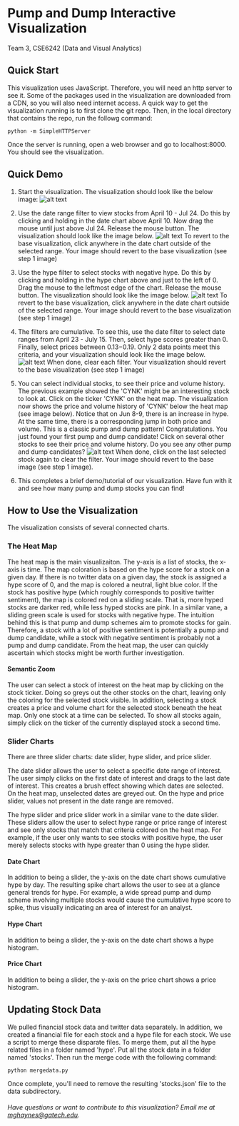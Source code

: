 # Pump and Dump Interactive Visualization
Team 3, CSE6242 (Data and Visual Analytics)

## Quick Start
This visualization uses JavaScript. Therefore, you will need an http server to see it. Some of the packages used in the visualization are downloaded from a CDN, so you will also need internet access. A quick way to get the visualization running is to first clone the git repo. Then, in the local directory that contains the repo, run the followg command:
```
python -m SimpleHTTPServer
```

Once the server is running, open a web browser and go to localhost:8000. You should see the visualization.

## Quick Demo
1. Start the visualization. The visualization should look like the below image:
![alt text][pump_dump_vis]

2. Use the date range filter to view stocks from April 10 - Jul 24. Do this by clicking and holding in the date chart above April 10. Now drag the mouse until just above Jul 24. Release the mouse button. The visualization should look like the image below. ![alt text][date_slider_example] To revert to the base visualization, click anywhere in the date chart outside of the selected range. Your image should revert to the base visualization (see step 1 image)

3. Use the hype filter to select stocks with negative hype. Do this by clicking and holding in the hype chart above and just to the left of 0. Drag the mouse to the leftmost edge of the chart. Release the mouse button. The visualization should look like the image below.  ![alt text][neg_hype_example] To revert to the base visualization, click anywhere in the date chart outside of the selected range. Your image should revert to the base visualization (see step 1 image)

4. The filters are cumulative. To see this, use the date filter to select date ranges from April 23 - July 15. Then, select hype scores greater than 0. Finally, select prices between $0.13-$0.19. Only 2 data points meet this criteria, and your visualization should look like the image below. ![alt text][all_filters_example] When done, clear each filter. Your visualization should revert to the base visualization (see step 1 image)

5. You can select individual stocks, to see their price and volume history. The previous example showed the 'CYNK' might be an interesting stock to look at. Click on the ticker 'CYNK' on the heat map. The visualization now shows the price and volume history of 'CYNK' below the heat map (see image below). Notice that on Jun 8-9, there is an increase in hype. At the same time, there is a corresponding jump in both price and volume. This is a classic pump and dump pattern! Congratulations. You just found your first pump and dump candidate! Click on several other stocks to see their price and volume history. Do you see any other pump and dump candidates? ![alt text][pump_dump_example]  When done, click on the last selected stock again to clear the filter. Your image should revert to the base image (see step 1 image).

6. This completes a brief demo/tutorial of our visualization. Have fun with it and see how many pump and dump stocks you can find!

## How to Use the Visualization

The visualization consists of several connected charts.

### The Heat Map
The heat map is the main visualizaiton. The y-axis is a list of stocks, the x-axis is time. The map coloration is based on the hype score for a stock on a given day. If there is no twitter data on a given day, the stock is assigned a hype score of 0, and the map is colored a neutral, light blue color. If the stock has positive hype (which roughly corresponds to positive twitter sentiment), the map is colored red on a sliding scale. That is, more hyped stocks are darker red, while less hyped stocks are pink. In a similar vane, a sliding green scale is used for stocks with negative hype. The intuition behind this is that pump and dump schemes aim to promote stocks for gain. Therefore, a stock with a lot of positive sentiment is potentially a pump and dump candidate, while a stock with negative sentiment is probably not a pump and dump candidate. From the heat map, the user can quickly ascertain which stocks might be worth further investigation.

#### Semantic Zoom
The user can select a stock of interest on the heat map by clicking on the stock ticker. Doing so greys out the other stocks on the chart, leaving only the coloring for the selected stock visible. In addition, selecting a stock creates a price and volume chart for the selected stock beneath the heat map. Only one stock at a time can be selected. To show all stocks again, simply click on the ticker of the currently displayed stock a second time.

### Slider Charts
There are three slider charts: date slider, hype slider, and price slider.

The date slider allows the user to select a specific date range of interest. The user simply clicks on the first date of interest and drags to the last date of interest. This creates a brush effect showing which dates are selected. On the heat map, unselected dates are greyed out. On the hype and price slider, values not present in the date range are removed.

The hype slider and price slider work in a similar vane to the date slider. These sliders allow the user to select hype range or price range of interest and see only stocks that match that criteria colored on the heat map. For example, if the user only wants to see stocks with positive hype, the user merely selects stocks with hype greater than 0 using the hype slider.

#### Date Chart
In addition to being a slider, the y-axis on the date chart shows cumulative hype by day. The resulting spike chart allows the user to see at a glance general trends for hype. For example, a wide spread pump and dump scheme involving multiple stocks would cause the cumulative hype score to spike, thus visually indicating an area of interest for an analyst.

#### Hype Chart
In addition to being a slider, the y-axis on the date chart shows a hype histogram. 

#### Price Chart
In addition to being a slider, the y-axis on the price chart shows a price histogram. 

## Updating Stock Data
We pulled financial stock data and twitter data separately. In addition, we created a financial file for each stock and a hype file for each stock. We use a script to merge these disparate files. To merge them, put all the hype related files in a folder named 'hype'. Put all the stock data in a folder named 'stocks'. Then run the merge code with the following command:
```
python mergedata.py
```
Once complete, you'll need to remove the resulting 'stocks.json' file to the data subdirectory.

###### Have questions or want to contribute to this visualization? Email me at mghaynes@gatech.edu. 
[pump_dump_vis]: https://github.com/mghaynes/pumpDumpVis/blob/master/images/pump_dump_vis.png "Pump and dump interactive visualization"
[date_slider_example]: https://github.com/mghaynes/pumpDumpVis/blob/master/images/april10-jul24.png "Date filter example (Apr 10 - Jul 24)"
[neg_hype_example]: https://github.com/mghaynes/pumpDumpVis/blob/master/images/just%20negative%20hype.png "Example using hype filter to show only negative hype"
[all_filters_example]: https://github.com/mghaynes/pumpDumpVis/blob/master/images/all_selectors.png "Example showing slider filters are cumulative"
[pump_dump_example]: https://github.com/mghaynes/pumpDumpVis/blob/master/images/example_pump_dump.png "Example of a potential pump and dump stock"
